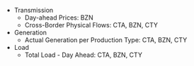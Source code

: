 - Transmission
  - Day-ahead Prices: BZN
  - Cross-Border Physical Flows: CTA, BZN, CTY
- Generation
  - Actual Generation per Production Type: CTA, BZN, CTY
- Load
  - Total Load - Day Ahead: CTA, BZN, CTY